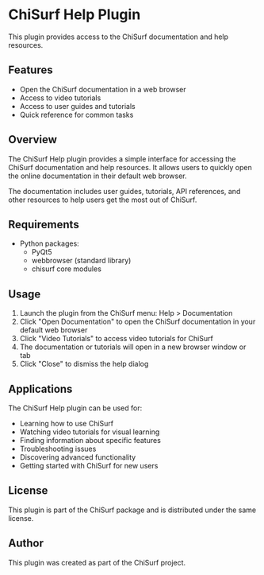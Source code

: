 # ChiSurf Help Plugin

This plugin provides access to the ChiSurf documentation and help resources.

## Features

- Open the ChiSurf documentation in a web browser
- Access to video tutorials
- Access to user guides and tutorials
- Quick reference for common tasks

## Overview

The ChiSurf Help plugin provides a simple interface for accessing the ChiSurf documentation and help resources. It allows users to quickly open the online documentation in their default web browser.

The documentation includes user guides, tutorials, API references, and other resources to help users get the most out of ChiSurf.

## Requirements

- Python packages:
  - PyQt5
  - webbrowser (standard library)
  - chisurf core modules

## Usage

1. Launch the plugin from the ChiSurf menu: Help > Documentation
2. Click "Open Documentation" to open the ChiSurf documentation in your default web browser
3. Click "Video Tutorials" to access video tutorials for ChiSurf
4. The documentation or tutorials will open in a new browser window or tab
5. Click "Close" to dismiss the help dialog

## Applications

The ChiSurf Help plugin can be used for:
- Learning how to use ChiSurf
- Watching video tutorials for visual learning
- Finding information about specific features
- Troubleshooting issues
- Discovering advanced functionality
- Getting started with ChiSurf for new users

## License

This plugin is part of the ChiSurf package and is distributed under the same license.

## Author

This plugin was created as part of the ChiSurf project.
